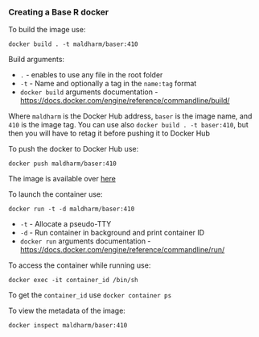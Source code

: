 ### Creating a Base R docker

To build the image use:

``` shell
docker build . -t maldharm/baser:410
```
Build arguments:

* `.` - enables to use any file in the root folder
* `-t` - Name and optionally a tag in the `name:tag` format
* `docker build` arguments documentation - https://docs.docker.com/engine/reference/commandline/build/

Where `maldharm` is the Docker Hub address, `baser` is the image name, and `410` is the image tag. You can use also `docker build . -t baser:410`, but then you will have to retag it before pushing it to Docker Hub


To push the docker to Docker Hub use:

```
docker push maldharm/baser:410
```

The image is available over [here](https://hub.docker.com/repository/docker/maldharm/baser)

To launch the container use:

``` shell
docker run -t -d maldharm/baser:410
```

* `-t` - Allocate a pseudo-TTY
* `-d` - Run container in background and print container ID
* `docker run` arguments documentation - https://docs.docker.com/engine/reference/commandline/run/

To access the container while running use:

``` shell
docker exec -it container_id /bin/sh
```

To get the `container_id` use `docker container ps`

To view the metadata of the image:
```
docker inspect maldharm/baser:410
```
